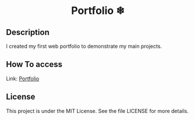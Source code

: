 <h1 align="center">Portfolio ❄</h1>

## Description

I created my first web portfolio to demonstrate my main projects.

## How To access

Link: <a href="portfolio-yoruhinda.vercel.app">Portfolio</a>

## License

This project is under the MIT License. See the file LICENSE for more details.
